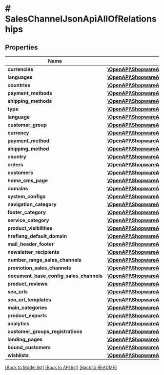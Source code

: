 # # SalesChannelJsonApiAllOfRelationships

## Properties

Name | Type | Description | Notes
------------ | ------------- | ------------- | -------------
**currencies** | [**\OpenAPI\ShopwareAdminApiClient\Model\SalesChannelJsonApiAllOfRelationshipsCurrencies**](SalesChannelJsonApiAllOfRelationshipsCurrencies.md) |  | [optional]
**languages** | [**\OpenAPI\ShopwareAdminApiClient\Model\SalesChannelJsonApiAllOfRelationshipsLanguages**](SalesChannelJsonApiAllOfRelationshipsLanguages.md) |  | [optional]
**countries** | [**\OpenAPI\ShopwareAdminApiClient\Model\SalesChannelJsonApiAllOfRelationshipsCountries**](SalesChannelJsonApiAllOfRelationshipsCountries.md) |  | [optional]
**payment_methods** | [**\OpenAPI\ShopwareAdminApiClient\Model\SalesChannelJsonApiAllOfRelationshipsPaymentMethods**](SalesChannelJsonApiAllOfRelationshipsPaymentMethods.md) |  | [optional]
**shipping_methods** | [**\OpenAPI\ShopwareAdminApiClient\Model\SalesChannelJsonApiAllOfRelationshipsShippingMethods**](SalesChannelJsonApiAllOfRelationshipsShippingMethods.md) |  | [optional]
**type** | [**\OpenAPI\ShopwareAdminApiClient\Model\SalesChannelJsonApiAllOfRelationshipsType**](SalesChannelJsonApiAllOfRelationshipsType.md) |  | [optional]
**language** | [**\OpenAPI\ShopwareAdminApiClient\Model\SalesChannelJsonApiAllOfRelationshipsLanguage**](SalesChannelJsonApiAllOfRelationshipsLanguage.md) |  | [optional]
**customer_group** | [**\OpenAPI\ShopwareAdminApiClient\Model\SalesChannelJsonApiAllOfRelationshipsCustomerGroup**](SalesChannelJsonApiAllOfRelationshipsCustomerGroup.md) |  | [optional]
**currency** | [**\OpenAPI\ShopwareAdminApiClient\Model\SalesChannelJsonApiAllOfRelationshipsCurrency**](SalesChannelJsonApiAllOfRelationshipsCurrency.md) |  | [optional]
**payment_method** | [**\OpenAPI\ShopwareAdminApiClient\Model\SalesChannelJsonApiAllOfRelationshipsPaymentMethod**](SalesChannelJsonApiAllOfRelationshipsPaymentMethod.md) |  | [optional]
**shipping_method** | [**\OpenAPI\ShopwareAdminApiClient\Model\SalesChannelJsonApiAllOfRelationshipsShippingMethod**](SalesChannelJsonApiAllOfRelationshipsShippingMethod.md) |  | [optional]
**country** | [**\OpenAPI\ShopwareAdminApiClient\Model\SalesChannelJsonApiAllOfRelationshipsCountry**](SalesChannelJsonApiAllOfRelationshipsCountry.md) |  | [optional]
**orders** | [**\OpenAPI\ShopwareAdminApiClient\Model\SalesChannelJsonApiAllOfRelationshipsOrders**](SalesChannelJsonApiAllOfRelationshipsOrders.md) |  | [optional]
**customers** | [**\OpenAPI\ShopwareAdminApiClient\Model\SalesChannelJsonApiAllOfRelationshipsCustomers**](SalesChannelJsonApiAllOfRelationshipsCustomers.md) |  | [optional]
**home_cms_page** | [**\OpenAPI\ShopwareAdminApiClient\Model\SalesChannelJsonApiAllOfRelationshipsHomeCmsPage**](SalesChannelJsonApiAllOfRelationshipsHomeCmsPage.md) |  | [optional]
**domains** | [**\OpenAPI\ShopwareAdminApiClient\Model\SalesChannelJsonApiAllOfRelationshipsDomains**](SalesChannelJsonApiAllOfRelationshipsDomains.md) |  | [optional]
**system_configs** | [**\OpenAPI\ShopwareAdminApiClient\Model\SalesChannelJsonApiAllOfRelationshipsSystemConfigs**](SalesChannelJsonApiAllOfRelationshipsSystemConfigs.md) |  | [optional]
**navigation_category** | [**\OpenAPI\ShopwareAdminApiClient\Model\SalesChannelJsonApiAllOfRelationshipsNavigationCategory**](SalesChannelJsonApiAllOfRelationshipsNavigationCategory.md) |  | [optional]
**footer_category** | [**\OpenAPI\ShopwareAdminApiClient\Model\SalesChannelJsonApiAllOfRelationshipsFooterCategory**](SalesChannelJsonApiAllOfRelationshipsFooterCategory.md) |  | [optional]
**service_category** | [**\OpenAPI\ShopwareAdminApiClient\Model\SalesChannelJsonApiAllOfRelationshipsServiceCategory**](SalesChannelJsonApiAllOfRelationshipsServiceCategory.md) |  | [optional]
**product_visibilities** | [**\OpenAPI\ShopwareAdminApiClient\Model\SalesChannelJsonApiAllOfRelationshipsProductVisibilities**](SalesChannelJsonApiAllOfRelationshipsProductVisibilities.md) |  | [optional]
**hreflang_default_domain** | [**\OpenAPI\ShopwareAdminApiClient\Model\SalesChannelJsonApiAllOfRelationshipsHreflangDefaultDomain**](SalesChannelJsonApiAllOfRelationshipsHreflangDefaultDomain.md) |  | [optional]
**mail_header_footer** | [**\OpenAPI\ShopwareAdminApiClient\Model\SalesChannelJsonApiAllOfRelationshipsMailHeaderFooter**](SalesChannelJsonApiAllOfRelationshipsMailHeaderFooter.md) |  | [optional]
**newsletter_recipients** | [**\OpenAPI\ShopwareAdminApiClient\Model\SalesChannelJsonApiAllOfRelationshipsNewsletterRecipients**](SalesChannelJsonApiAllOfRelationshipsNewsletterRecipients.md) |  | [optional]
**number_range_sales_channels** | [**\OpenAPI\ShopwareAdminApiClient\Model\SalesChannelJsonApiAllOfRelationshipsNumberRangeSalesChannels**](SalesChannelJsonApiAllOfRelationshipsNumberRangeSalesChannels.md) |  | [optional]
**promotion_sales_channels** | [**\OpenAPI\ShopwareAdminApiClient\Model\SalesChannelJsonApiAllOfRelationshipsPromotionSalesChannels**](SalesChannelJsonApiAllOfRelationshipsPromotionSalesChannels.md) |  | [optional]
**document_base_config_sales_channels** | [**\OpenAPI\ShopwareAdminApiClient\Model\SalesChannelJsonApiAllOfRelationshipsDocumentBaseConfigSalesChannels**](SalesChannelJsonApiAllOfRelationshipsDocumentBaseConfigSalesChannels.md) |  | [optional]
**product_reviews** | [**\OpenAPI\ShopwareAdminApiClient\Model\SalesChannelJsonApiAllOfRelationshipsProductReviews**](SalesChannelJsonApiAllOfRelationshipsProductReviews.md) |  | [optional]
**seo_urls** | [**\OpenAPI\ShopwareAdminApiClient\Model\SalesChannelJsonApiAllOfRelationshipsSeoUrls**](SalesChannelJsonApiAllOfRelationshipsSeoUrls.md) |  | [optional]
**seo_url_templates** | [**\OpenAPI\ShopwareAdminApiClient\Model\SalesChannelJsonApiAllOfRelationshipsSeoUrlTemplates**](SalesChannelJsonApiAllOfRelationshipsSeoUrlTemplates.md) |  | [optional]
**main_categories** | [**\OpenAPI\ShopwareAdminApiClient\Model\SalesChannelJsonApiAllOfRelationshipsMainCategories**](SalesChannelJsonApiAllOfRelationshipsMainCategories.md) |  | [optional]
**product_exports** | [**\OpenAPI\ShopwareAdminApiClient\Model\SalesChannelJsonApiAllOfRelationshipsProductExports**](SalesChannelJsonApiAllOfRelationshipsProductExports.md) |  | [optional]
**analytics** | [**\OpenAPI\ShopwareAdminApiClient\Model\SalesChannelJsonApiAllOfRelationshipsAnalytics**](SalesChannelJsonApiAllOfRelationshipsAnalytics.md) |  | [optional]
**customer_groups_registrations** | [**\OpenAPI\ShopwareAdminApiClient\Model\SalesChannelJsonApiAllOfRelationshipsCustomerGroupsRegistrations**](SalesChannelJsonApiAllOfRelationshipsCustomerGroupsRegistrations.md) |  | [optional]
**landing_pages** | [**\OpenAPI\ShopwareAdminApiClient\Model\SalesChannelJsonApiAllOfRelationshipsLandingPages**](SalesChannelJsonApiAllOfRelationshipsLandingPages.md) |  | [optional]
**bound_customers** | [**\OpenAPI\ShopwareAdminApiClient\Model\SalesChannelJsonApiAllOfRelationshipsBoundCustomers**](SalesChannelJsonApiAllOfRelationshipsBoundCustomers.md) |  | [optional]
**wishlists** | [**\OpenAPI\ShopwareAdminApiClient\Model\SalesChannelJsonApiAllOfRelationshipsWishlists**](SalesChannelJsonApiAllOfRelationshipsWishlists.md) |  | [optional]

[[Back to Model list]](../../README.md#models) [[Back to API list]](../../README.md#endpoints) [[Back to README]](../../README.md)
